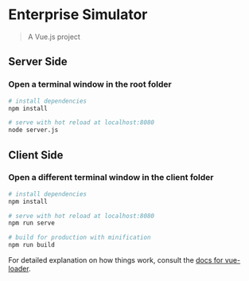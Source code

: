 # Enterprise Simulator

> A Vue.js project


## Server Side
### Open a terminal window in the root folder

``` bash
# install dependencies
npm install

# serve with hot reload at localhost:8080
node server.js

```

## Client Side

### Open a different terminal window in the client folder


``` bash
# install dependencies
npm install

# serve with hot reload at localhost:8080
npm run serve

# build for production with minification
npm run build
```

For detailed explanation on how things work, consult the [docs for vue-loader](http://vuejs.github.io/vue-loader).

